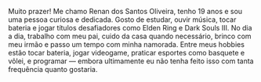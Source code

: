Muito prazer! Me chamo Renan dos Santos Oliveira, tenho 19 anos e sou uma pessoa curiosa e dedicada. Gosto de estudar, ouvir música, tocar bateria e jogar títulos desafiadores como Elden Ring e Dark Souls III.
No dia a dia, trabalho com meu pai, cuido da casa quando necessário, brinco com meu irmão e passo um tempo com minha namorada.
Entre meus hobbies estão tocar bateria, jogar videogame, praticar esportes como basquete e vôlei, e programar — embora ultimamente eu não tenha feito isso com tanta frequência quanto gostaria.
